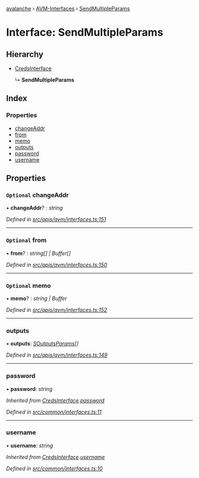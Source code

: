 [avalanche](../README.md) › [AVM-Interfaces](../modules/avm_interfaces.md) › [SendMultipleParams](avm_interfaces.sendmultipleparams.md)

# Interface: SendMultipleParams

## Hierarchy

* [CredsInterface](common_interfaces.credsinterface.md)

  ↳ **SendMultipleParams**

## Index

### Properties

* [changeAddr](avm_interfaces.sendmultipleparams.md#optional-changeaddr)
* [from](avm_interfaces.sendmultipleparams.md#optional-from)
* [memo](avm_interfaces.sendmultipleparams.md#optional-memo)
* [outputs](avm_interfaces.sendmultipleparams.md#outputs)
* [password](avm_interfaces.sendmultipleparams.md#password)
* [username](avm_interfaces.sendmultipleparams.md#username)

## Properties

### `Optional` changeAddr

• **changeAddr**? : *string*

*Defined in [src/apis/avm/interfaces.ts:151](https://github.com/ava-labs/avalanchejs/blob/ca67b81/src/apis/avm/interfaces.ts#L151)*

___

### `Optional` from

• **from**? : *string[] | Buffer[]*

*Defined in [src/apis/avm/interfaces.ts:150](https://github.com/ava-labs/avalanchejs/blob/ca67b81/src/apis/avm/interfaces.ts#L150)*

___

### `Optional` memo

• **memo**? : *string | Buffer*

*Defined in [src/apis/avm/interfaces.ts:152](https://github.com/ava-labs/avalanchejs/blob/ca67b81/src/apis/avm/interfaces.ts#L152)*

___

###  outputs

• **outputs**: *[SOutputsParams](avm_interfaces.soutputsparams.md)[]*

*Defined in [src/apis/avm/interfaces.ts:149](https://github.com/ava-labs/avalanchejs/blob/ca67b81/src/apis/avm/interfaces.ts#L149)*

___

###  password

• **password**: *string*

*Inherited from [CredsInterface](common_interfaces.credsinterface.md).[password](common_interfaces.credsinterface.md#password)*

*Defined in [src/common/interfaces.ts:11](https://github.com/ava-labs/avalanchejs/blob/ca67b81/src/common/interfaces.ts#L11)*

___

###  username

• **username**: *string*

*Inherited from [CredsInterface](common_interfaces.credsinterface.md).[username](common_interfaces.credsinterface.md#username)*

*Defined in [src/common/interfaces.ts:10](https://github.com/ava-labs/avalanchejs/blob/ca67b81/src/common/interfaces.ts#L10)*
